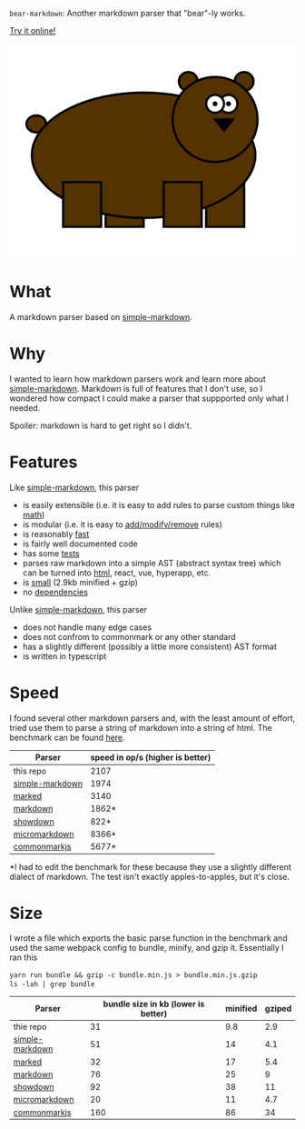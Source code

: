 `bear-markdown`: Another markdown parser that "bear"-ly works.

[Try it online!](https://whatwhathuhhuh.gitlab.io/bear-markdown/)

![bear](logo.png)

# What

A markdown parser based on [simple-markdown](https://github.com/Khan/simple-markdown).

# Why

I wanted to learn how markdown parsers work and learn more
about [simple-markdown](https://github.com/Khan/simple-markdown).
Markdown is full of features that I don't use, so I wondered how compact
I could make a parser that suppported only what I needed.

Spoiler: markdown is hard to get right so I didn't.

# Features

Like [simple-markdown](https://github.com/Khan/simple-markdown), this parser

* is easily extensible (i.e. it is easy to add rules to parse custom things like [math](/src/rules/image.ts))
* is modular (i.e. it is easy to [add/modify/remove](/src/rules/index.ts) rules)
* is reasonably [fast](#Speed)
* is fairly well documented code
* has some [tests](/test/tests.json)
* parses raw markdown into a simple AST (abstract syntax tree)
which can be turned into [html](/src/printers/html), react, vue, hyperapp, etc.
* is [small](#Size) (2.9kb minified + gzip)
* no [dependencies](/package.json)

Unlike [simple-markdown](https://github.com/Khan/simple-markdown), this parser

* does not handle many edge cases
* does not confrom to commonmark or any other standard
* has a slightly different (possibly a little more consistent) AST format
* is written in typescript

# Speed

I found several other markdown parsers and, with the least amount of effort, tried use them
to parse a string of markdown into a string of html.
The benchmark can be found [here](/benchmark/index.ts).

| Parser | speed in op/s (higher is better) |
| --- | --- |
| this repo | 2107 |
| [simple-markdown](https://github.com/Khan/simple-markdown) | 1974 |
| [marked](https://github.com/chjj/marked) | 3140 |
| [markdown](https://github.com/evilstreak/markdown-js) | 1862* |
| [showdown](https://github.com/showdownjs/showdown) | 822* |
| [micromarkdown](https://github.com/SimonWaldherr/micromarkdown.js) | 8366* |
| [commonmarkjs](https://github.com/commonmark/commonmark.js) | 5677* |

*I had to edit the benchmark for these because they use a slightly different dialect of markdown.
The test isn't exactly apples-to-apples, but it's close.

# Size

I wrote a file which exports the basic parse function in the benchmark
and used the same webpack config to bundle, minify, and gzip it.
Essentially I ran this
```
yarn run bundle && gzip -c bundle.min.js > bundle.min.js.gzip
ls -lah | grep bundle
```

| Parser | bundle size in kb (lower is better) | minified | gziped | 
| --- | --- | --- | --- |
| thie repo | 31 | 9.8 | 2.9 |
| [simple-markdown](https://github.com/Khan/simple-markdown) | 51 | 14 | 4.1 |
| [marked](https://github.com/chjj/marked) | 32 | 17 | 5.4 |
| [markdown](https://github.com/evilstreak/markdown-js) | 76 | 25 | 9 |
| [showdown](https://github.com/showdownjs/showdown) | 92 | 38 | 11 |
| [micromarkdown](https://github.com/SimonWaldherr/micromarkdown.js) | 20 | 11 | 4.7 |
| [commonmarkjs](https://github.com/commonmark/commonmark.js) | 160 | 86 | 34 |
